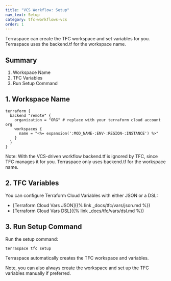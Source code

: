 ```yaml
---
title: "VCS Workflow: Setup"
nav_text: Setup
category: tfc-workflows-vcs
order: 1
---
```


Terraspace can create the TFC workspace and set variables for you. Terraspace uses the backend.tf for the workspace name.

## Summary

1. Workspace Name
2. TFC Variables
3. Run Setup Command

## 1. Workspace Name

```hcl
terraform {
  backend "remote" {
    organization = "ORG" # replace with your terraform cloud account org
    workspaces {
      name = "<%= expansion(':MOD_NAME-:ENV-:REGION-:INSTANCE') %>"
    }
  }
}
```

Note: With the VCS-driven workflow backend.tf is ignored by TFC, since TFC manages it for you. Terraspace only uses backend.tf for the workspace name.

## 2. TFC Variables

You can configure Terraform Cloud Variables with either JSON or a DSL:

* [Terraform Cloud Vars JSON]({% link _docs/tfc/vars/json.md %})
* [Terraform Cloud Vars DSL]({% link _docs/tfc/vars/dsl.md %})

## 3. Run Setup Command

Run the setup command:

    terraspace tfc setup

Terraspace automatically creates the TFC workspace and variables.

Note, you can also always create the workspace and set up the TFC variables manually if preferred.
